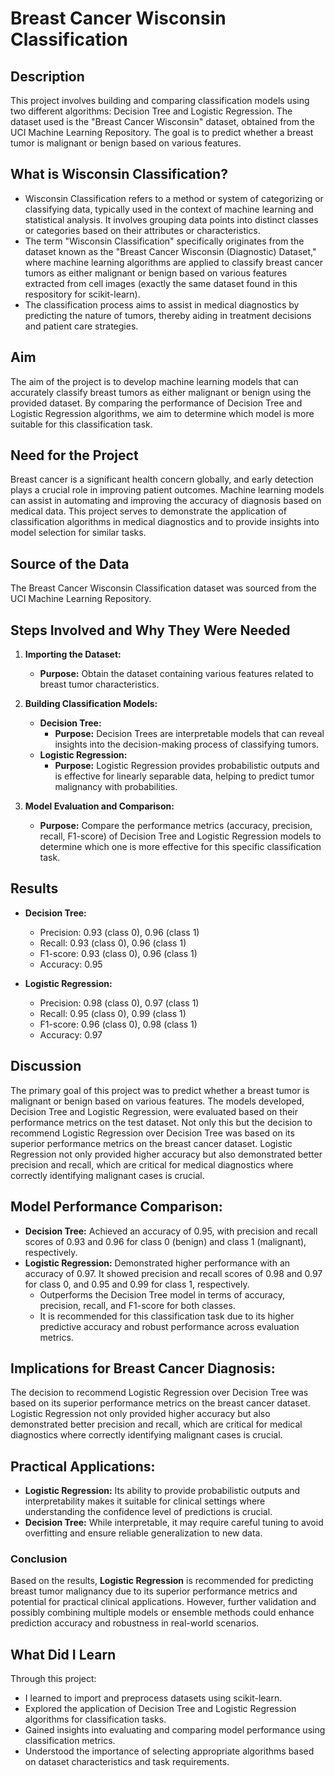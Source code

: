 # Breast Cancer Wisconsin Classification

## Description
This project involves building and comparing classification models using two different algorithms: Decision Tree and Logistic Regression. The dataset used is the "Breast Cancer Wisconsin" dataset, obtained from the UCI Machine Learning Repository. The goal is to predict whether a breast tumor is malignant or benign based on various features.

## What is Wisconsin Classification?
- Wisconsin Classification refers to a method or system of categorizing or classifying data, typically used in the context of machine learning and statistical analysis. It involves grouping data points into distinct classes or categories based on their attributes or characteristics.
- The term "Wisconsin Classification" specifically originates from the dataset known as the "Breast Cancer Wisconsin (Diagnostic) Dataset," where machine learning algorithms are applied to classify breast cancer tumors as either malignant or benign based on various features extracted from cell images (exactly the same dataset found in this respository for scikit-learn).
- The classification process aims to assist in medical diagnostics by predicting the nature of tumors, thereby aiding in treatment decisions and patient care strategies.

## Aim
The aim of the project is to develop machine learning models that can accurately classify breast tumors as either malignant or benign using the provided dataset. By comparing the performance of Decision Tree and Logistic Regression algorithms, we aim to determine which model is more suitable for this classification task.

## Need for the Project
Breast cancer is a significant health concern globally, and early detection plays a crucial role in improving patient outcomes. Machine learning models can assist in automating and improving the accuracy of diagnosis based on medical data. This project serves to demonstrate the application of classification algorithms in medical diagnostics and to provide insights into model selection for similar tasks.

## Source of the Data
The Breast Cancer Wisconsin Classification dataset was sourced from the UCI Machine Learning Repository.

## Steps Involved and Why They Were Needed
1. **Importing the Dataset:**
   - **Purpose:** Obtain the dataset containing various features related to breast tumor characteristics.
   
2. **Building Classification Models:**
   - **Decision Tree:**
     - **Purpose:** Decision Trees are interpretable models that can reveal insights into the decision-making process of classifying tumors.
   - **Logistic Regression:**
     - **Purpose:** Logistic Regression provides probabilistic outputs and is effective for linearly separable data, helping to predict tumor malignancy with probabilities.
   
3. **Model Evaluation and Comparison:**
   - **Purpose:** Compare the performance metrics (accuracy, precision, recall, F1-score) of Decision Tree and Logistic Regression models to determine which one is more effective for this specific classification task.
   
## Results
- **Decision Tree:**
  - Precision: 0.93 (class 0), 0.96 (class 1)
  - Recall: 0.93 (class 0), 0.96 (class 1)
  - F1-score: 0.93 (class 0), 0.96 (class 1)
  - Accuracy: 0.95

- **Logistic Regression:**
  - Precision: 0.98 (class 0), 0.97 (class 1)
  - Recall: 0.95 (class 0), 0.99 (class 1)
  - F1-score: 0.96 (class 0), 0.98 (class 1)
  - Accuracy: 0.97

## Discussion
The primary goal of this project was to predict whether a breast tumor is malignant or benign based on various features. The models developed, Decision Tree and Logistic Regression, were evaluated based on their performance metrics on the test dataset. 
Not only this but the decision to recommend Logistic Regression over Decision Tree was based on its superior performance metrics on the breast cancer dataset. Logistic Regression not only provided higher accuracy but also demonstrated better precision and recall, which are critical for medical diagnostics where correctly identifying malignant cases is crucial.

## Model Performance Comparison:
- **Decision Tree:** Achieved an accuracy of 0.95, with precision and recall scores of 0.93 and 0.96 for class 0 (benign) and class 1 (malignant), respectively.
- **Logistic Regression:** Demonstrated higher performance with an accuracy of 0.97. It showed precision and recall scores of 0.98 and 0.97 for class 0, and 0.95 and 0.99 for class 1, respectively.
    - Outperforms the Decision Tree model in terms of accuracy, precision, recall, and F1-score for both classes.
    - It is recommended for this classification task due to its higher predictive accuracy and robust performance across evaluation metrics.
      
## Implications for Breast Cancer Diagnosis:
The decision to recommend Logistic Regression over Decision Tree was based on its superior performance metrics on the breast cancer dataset. Logistic Regression not only provided higher accuracy but also demonstrated better precision and recall, which are critical for medical diagnostics where correctly identifying malignant cases is crucial.

## Practical Applications:
- **Logistic Regression:** Its ability to provide probabilistic outputs and interpretability makes it suitable for clinical settings where understanding the confidence level of predictions is crucial.
- **Decision Tree:** While interpretable, it may require careful tuning to avoid overfitting and ensure reliable generalization to new data.

### Conclusion
Based on the results, **Logistic Regression** is recommended for predicting breast tumor malignancy due to its superior performance metrics and potential for practical clinical applications. However, further validation and possibly combining multiple models or ensemble methods could enhance prediction accuracy and robustness in real-world scenarios.

## What Did I Learn
Through this project:
- I learned to import and preprocess datasets using scikit-learn.
- Explored the application of Decision Tree and Logistic Regression algorithms for classification tasks.
- Gained insights into evaluating and comparing model performance using classification metrics.
- Understood the importance of selecting appropriate algorithms based on dataset characteristics and task requirements.
